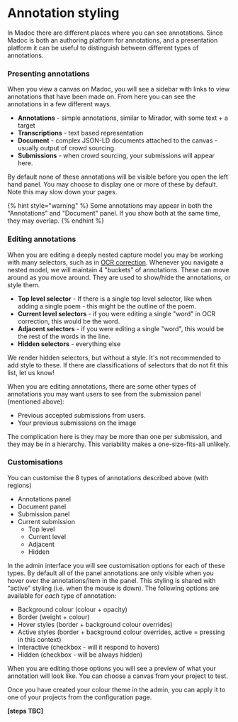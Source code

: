 # Annotation styling

In Madoc there are different places where you can see annotations. Since Madoc is both an authoring platform for annotations, and a presentation platform it can be useful to distinguish between different types of annotations.

### Presenting annotations

When you view a canvas on Madoc, you will see a sidebar with links to view annotations that have been made on. From here you can see the annotations in a few different ways.

* **Annotations** - simple annotations, similar to Mirador, with some text + a target
* **Transcriptions** - text based representation
* **Document** - complex JSON-LD documents attached to the canvas - usually output of crowd sourcing.
* **Submissions** - when crowd sourcing, your submissions will appear here.

By default none of these annotations will be visible before you open the left hand panel. You may choose to display one or more of these by default. Note this may slow down your pages.&#x20;

{% hint style="warning" %}
Some annotations may appear in both the "Annotations" and "Document" panel. If you show both at the same time, they may overlap.
{% endhint %}

### Editing annotations

When you are editing a deeply nested capture model you may be working with many selectors, such as in [OCR correction](../ocr/adding-ocr-correction-to-capture-model.md). Whenever you navigate a nested model, we will maintain 4 "buckets" of annotations. These can move around as you move around. They are used to show/hide the annotations, or style them.

* **Top level selector** - If there is a single top level selector, like when adding a single poem - this might be the outline of the poem.
* **Current level selectors** - if you were editing a single "word" in OCR correction, this would be the word.
* **Adjacent selectors** - if you were editing a single "word", this would be the rest of the words in the line.
* **Hidden selectors** - everything else

We render hidden selectors, but without a style. It's not recommended to add style to these. If there are classifications of selectors that do not fit this list, let us know!

When you are editing annotations, there are some other types of annotations you may want users to see from the submission panel (mentioned above):

* Previous accepted submissions from users.
* Your previous submissions on the image

The complication here is they may be more than one per submission, and they may be in a hierarchy. This variability makes a one-size-fits-all unlikely.&#x20;

### Customisations

You can customise the 8 types of annotations described above (with regions)

* Annotations panel
* Document panel
* Submission panel
* Current submission
  * Top level
  * Current level
  * Adjacent
  * Hidden

In the admin interface you will see customisation options for each of these types. By default all of the panel annotations are only visible when you hover over the annotations/item in the panel. This styling is shared with "active" styling (i.e. when the mouse is down). The following options are available for _each_ type of annotation:

* Background colour (colour + opacity)
* Border (weight + colour)
* Hover styles (border + background colour overrides)
* Active styles (border + background colour overrides, active = pressing in this context)
* Interactive (checkbox - will it respond to hovers)
* Hidden (checkbox - will be always hidden)

When you are editing those options you will see a preview of what your annotation will look like. You can choose a canvas from your project to test.&#x20;

Once you have created your colour theme in the admin, you can apply it to one of your projects from the configuration page.&#x20;

**\[steps TBC]**

